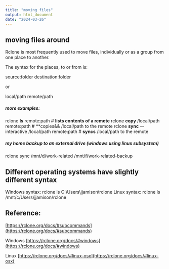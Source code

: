 ```yaml
---
title: "moving files"
output: html_document
date: "2024-03-26"
---
```


## moving files around

Rclone is most frequently used to move files, individually or as a group from one place to another.


The syntax for the places, to or from is:

source:folder     destination:folder   

or

local/path  remote/path


##### more examples:

rclone **ls** remote:path # **lists contents of a remote**
rclone **copy** /local/path remote:path # **copies&& /local/path to the remote
rclone **sync** --interactive /local/path remote:path # **syncs** /local/path to the remote


##### my home backup to an external drive (windows using linux subsystem)
rclone sync /mnt/d/work-related /mnt/f/work-related-backup


## Different operating systems have __slightly__ different syntax 

Windows syntax:   rclone ls C:\Users\jjamison\rclone
Linux syntax:  rclone ls /mnt/c/Users/jjamison/rclone


## Reference:
[https://rclone.org/docs/#subcommands](https://rclone.org/docs/#subcommands)

Windows [https://rclone.org/docs/#windows](https://rclone.org/docs/#windows)

Linux  [https://rclone.org/docs/#linux-osx](https://rclone.org/docs/#linux-osx)
